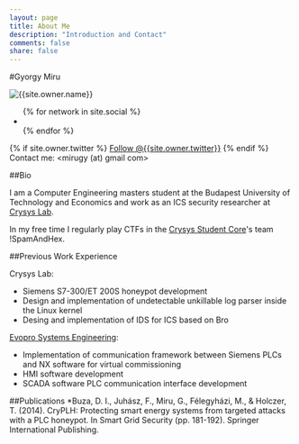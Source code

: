 ```yaml
---
layout: page
title: About Me
description: "Introduction and Contact"
comments: false
share: false
---
```

#Gyorgy Miru
<div class="author-container">
      <img class="author-img" src="{{site.url}}/{{site.owner.avatar}}" alt="{{site.owner.name}}" />
      <div class="author-contact">
	      <div class="author-social-buttons" style="border:3px black">
		      <ul class="list-inline social-buttons">
		        {% for network in site.social %}
		          <li><a href="{{ network.url }}" target="_blank"><i class="fa fa-{{ network.title }} fa-fw"></i></a></li>
		        {% endfor %}
		      </ul>
	      </div>
	      <div class="author-twitter-button">
	      {% if site.owner.twitter %}
	        <a href="https://twitter.com/{{site.owner.twitter}}" class="twitter-follow-button" data-show-count="false" data-size="large">Follow @{{site.owner.twitter}}</a>
	      {% endif %}
	      </div>
	      <div class="author-address">
	      	<span class="italic">Contact me:</span> &lt;mirugy (at) gmail com&gt;
	      </div>
      </div>

</div>

##Bio

I am a Computer Engineering masters student at the Budapest University of Technology and Economics and work as an ICS security researcher at [Crysys Lab](https://www.crysys.hu/).

In my free time I regularly play CTFs in the [Crysys Student Core](http://core.crysys.hu/)'s team !SpamAndHex.

##Previous Work Experience

Crysys Lab:
* Siemens S7-300/ET 200S honeypot development
* Design and implementation of undetectable unkillable log parser inside the Linux kernel
* Desing and implementation of IDS for ICS based on Bro

[Evopro Systems Engineering](http://www.evopro.hu/eng):
* Implementation of communication framework between Siemens PLCs and NX software for virtual commissioning
* HMI software development
* SCADA software PLC communication interface development

##Publications
*Buza, D. I., Juhász, F., Miru, G., Félegyházi, M., & Holczer, T. (2014). CryPLH: Protecting smart energy systems from targeted attacks with a PLC honeypot. In Smart Grid Security (pp. 181-192). Springer International Publishing.